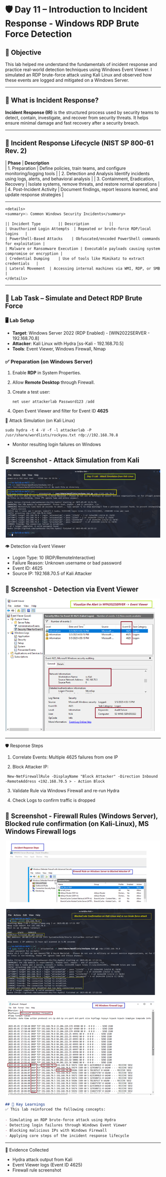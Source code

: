 # 🛡️ Day 11 – Introduction to Incident Response - Windows RDP Brute Force Detection

## 📌 Objective
This lab helped me understand the fundamentals of incident response and practice real-world detection techniques using Windows Event Viewer. I simulated an RDP brute-force attack using Kali Linux and observed how these events are logged and mitigated on a Windows Server.

---

## 🧠 What is Incident Response?
**Incident Response (IR)** is the structured process used by security teams to detect, contain, investigate, and recover from security threats. It helps ensure minimal damage and fast recovery after a security breach.

---

## 🔄 Incident Response Lifecycle (NIST SP 800-61 Rev. 2)

| **Phase**                 | **Description**          
| 1. Preparation   | Define policies, train teams, and configure monitoring/logging tools |
| 2. Detection and Analysis  Identify incidents using logs, alerts, and behavioral analysis |
| 3. Containment, Eradication, Recovery | Isolate systems, remove threats, and restore normal operations |
| 4. Post-Incident Activity | Document findings, report lessons learned, and update response strategies |

---

```
<details>
<summary>💥 Common Windows Security Incidents</summary>

|| Incident Type        || Description         ||        
| Unauthorized Login Attempts  | Repeated or brute-force RDP/local logins   |
| PowerShell-Based Attacks    | Obfuscated/encoded PowerShell commands for exploitation |
| Malware or Ransomware Execution | Executable payloads causing system compromise or encryption |
| Credential Dumping    | Use of tools like Mimikatz to extract credentials   |
| Lateral Movement  | Accessing internal machines via WMI, RDP, or SMB  |
</details> 
```
-----

## 🧪 Lab Task – Simulate and Detect RDP Brute Force

### 🖥️ Lab Setup
- **Target**: Windows Server 2022 (RDP Enabled) - [WIN2022SERVER - 192.168.70.8]
- **Attacker**: Kali Linux with Hydra [ss-Kali - 192.168.70.5]
- **Tools**: Event Viewer, Windows Firewall, Nmap

### ✅ Preparation (on Windows Server)
1. Enable **RDP** in System Properties.

2. Allow **Remote Desktop** through Firewall.

3. Create a test user:
   ```powershell
   net user attackerlab Password123 /add 
   ```

4. Open Event Viewer and filter for Event ID **4625**

🚨 Attack Simulation (on Kali Linux)
```
sudo hydra -t 4 -V -f -l attackerlab -P /usr/share/wordlists/rockyou.txt rdp://192.168.70.8
```

- Monitor resulting login failures on Windows

## 📸 Screenshot - Attack Simulation from Kali
<p align="center">
  <img src="../../Screenshots/Day11-Incident-Response_Attack-Simulation-from-Kali-Linux.png" alt="Screenshot Placeholder" width="500">
</p>


👁️ Detection via Event Viewer
- Logon Type: 10 (RDP/RemoteInteractive)
- Failure Reason: Unknown username or bad password
- Event ID: 4625
- Source IP: 192.168.70.5 of Kali Attacker

## 📸 Screenshot - Detection via Event Viewer
<p align="center">
  <img src="../../Screenshots/Day11-Incident-Response_Detection-via-Event-Viewer.png" alt="Screenshot Placeholder" width="500">
</p>

---

🛡️ Response Steps
1. Correlate Events: Multiple 4625 failures from one IP

2. Block Attacker IP:

```
 New-NetFirewallRule -DisplayName "Block Attacker" -Direction Inbound -RemoteAddress <192.168.70.5 > - Action Block 
 ```

3. Validate Rule via Windows Firewall and re-run Hydra

4. Check Logs to confirm traffic is dropped

## 📸 Screenshot - Firewall Rules (Windows Server), Blocked rule confirmation (on Kali-Linux), MS Windows Firewall logs

<p align="center">
  <img src="../../Screenshots/Day11-Incident Response_Response-Steps-FW-rules_Drop-Logs.png" alt="Screenshot Placeholder" width="500">
</p>

```markdown
## 🧠 Key Learnings
✅ This lab reinforced the following concepts:

- Simulating an RDP brute-force attack using Hydra
- Detecting login failures through Windows Event Viewer
- Blocking malicious IPs with Windows Firewall
- Applying core steps of the incident response lifecycle
```
---

📁 Evidence Collected
- Hydra attack output from Kali
- Event Viewer logs (Event ID 4625)
- Firewall rule screenshot
